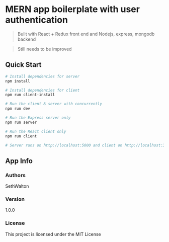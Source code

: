 # MERN app boilerplate with user authentication

> Built with React + Redux front end and Nodejs, express, mongodb backend

> Still needs to be improved

## Quick Start

``` bash
# Install dependencies for server
npm install

# Install dependencies for client
npm run client-install

# Run the client & server with concurrently
npm run dev

# Run the Express server only
npm run server

# Run the React client only
npm run client

# Server runs on http://localhost:5000 and client on http://localhost:3000
```

## App Info

### Authors

SethWalton

### Version

1.0.0

### License

This project is licensed under the MIT License
